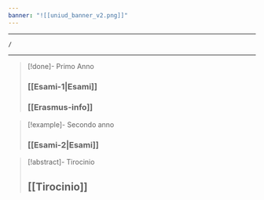 ```yaml
---
banner: "![[uniud_banner_v2.png]]"
---
```


---
```ActivityHistory
/
```

---


>[!done]-  Primo Anno
>
> ### [[Esami-1|Esami]]
> ### [[Erasmus-info]]

>[!example]- Secondo anno 
>
> ### [[Esami-2|Esami]]

>[!abstract]- Tirocinio
> ## [[Tirocinio]]
